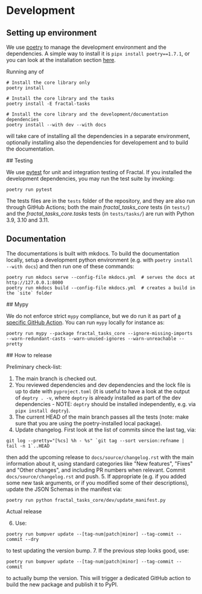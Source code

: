 # Development

## Setting up environment

We use [poetry](https://python-poetry.org/docs) to manage the development environment and the dependencies. A simple way to install it is `pipx install poetry==1.7.1`, or you can look at the installation section [here](https://python-poetry.org/docs#installation).

Running any of
```console
# Install the core library only
poetry install

# Install the core library and the tasks
poetry install -E fractal-tasks

# Install the core library and the development/documentation dependencies
poetry install --with dev --with docs
```
will take care of installing all the dependencies in a separate environment, optionally installing also the dependencies for developement and to build the documentation.

## Testing

We use [pytest](https://docs.pytest.org) for unit and integration testing of Fractal. If you installed the development dependencies, you may run the test suite by invoking:
```console
poetry run pytest
```

The tests files are in the `tests` folder of the repository, and they are also
run through GitHub Actions; both the main _fractal_tasks_core_ tests (in
`tests/`) and the _fractal_tasks_core.tasks_ tests (in `tests/tasks/`) are run
with Python 3.9, 3.10 and 3.11.

## Documentation

The documentations is built with mkdocs.
To build the documentation locally, setup a development python environment (e.g. with `poetry install --with docs`) and then run one of these commands:
```
poetry run mkdocs serve --config-file mkdocs.yml  # serves the docs at http://127.0.0.1:8000
poetry run mkdocs build --config-file mkdocs.yml  # creates a build in the `site` folder
```

## Mypy

We do not enforce strict `mypy` compliance, but we do run it as part of [a specific GitHub Action](https://github.com/fractal-analytics-platform/fractal-tasks-core/actions/workflows/package.yml).
You can run `mypy` locally for instance as:
```console
poetry run mypy --package fractal_tasks_core --ignore-missing-imports --warn-redundant-casts --warn-unused-ignores --warn-unreachable --pretty
```

## How to release

Preliminary check-list:

1. The main branch is checked out.
2. You reviewed dependencies and dev dependencies and the lock file is up to date with `pyproject.toml` (it is useful to have a look at the output of `deptry . -v`, where `deptry` is already installed as part of the dev dependencies - NOTE: `deptry` should be installed independently, e.g. via `pipx install deptry`).
3. The current HEAD of the main branch passes all the tests (note: make sure that you are using the poetry-installed local package).
4. Update changelog. First look at the list of commits since the last tag, via:
```console
git log --pretty="[%cs] %h - %s" `git tag --sort version:refname | tail -n 1`..HEAD
```
then add the upcoming release to `docs/source/changelog.rst` with the main information about it, using standard categories like "New features", "Fixes" and "Other changes", and including PR numbers when relevant. Commit `docs/source/changelog.rst` and push.
5. If appropriate (e.g. if you added some new task arguments, or if you modified some of their descriptions), update the JSON Schemas in the manifest via:
```console
poetry run python fractal_tasks_core/dev/update_manifest.py
```

Actual release

6. Use:
```console
poetry run bumpver update --[tag-num|patch|minor] --tag-commit --commit --dry
```
to test updating the version bump.
7. If the previous step looks good, use:
```console
poetry run bumpver update --[tag-num|patch|minor] --tag-commit --commit
```
to actually bump the version. This will trigger a dedicated GitHub
action to build the new package and publish it to PyPI.
